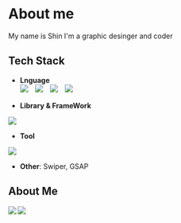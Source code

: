 # About me
My name is Shin
I'm a graphic desinger and coder

## Tech Stack
- **Lnguage**<br>
![](https://skillicons.dev/icons?i=html)　![](https://skillicons.dev/icons?i=css)　![](https://skillicons.dev/icons?i=js)　![](https://skillicons.dev/icons?i=php)

- **Library & FrameWork**<br>

![](https://skillicons.dev/icons?i=threejs,sass,tailwind,wordpress,nextjs,astro)
- **Tool**<br>

![](https://skillicons.dev/icons?i=figma,ps,ai)
- **Other**: Swiper, GSAP

## About Me
<a href="https://github.com/anuraghazra/github-readme-stats">
  <img align="left" src="https://github-readme-stats.vercel.app/api?username=shin-coder&count_private=true&theme=github_dark" />
</a>
<a href="https://github.com/anuraghazra/github-readme-stats">
  <img align="left" src="https://github-readme-stats.vercel.app/api/top-langs/?username=shin-coder&layout=compact&theme=github_dark" />
</a>




<!--
**shin-coder/shin-coder** is a ✨ _special_ ✨ repository because its `README.md` (this file) appears on your GitHub profile.

Here are some ideas to get you started:

- 🔭 I’m currently working on ...
- 🌱 I’m currently learning ...
- 👯 I’m looking to collaborate on ...
- 🤔 I’m looking for help with ...
- 💬 Ask me about ...
- 📫 How to reach me: ...
- 😄 Pronouns: ...
- ⚡ Fun fact: ...
-->
